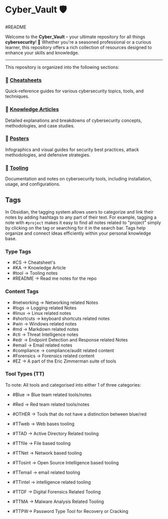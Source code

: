 # Cyber_Vault 🛡️
#README 

Welcome to the **Cyber_Vault** – your ultimate repository for all things **cybersecurity**! 🔐 Whether you're a seasoned professional or a curious learner, this repository offers a rich collection of resources designed to enhance your skills and knowledge. 

---
This repository is organized into the following sections:

### 🔹 [Cheatsheets](https://github.com/luke-mckeever/Cyber_Vault/tree/main/Cheat%20Sheets)
Quick-reference guides for various cybersecurity topics, tools, and techniques.

### 🔹 [Knowledge Articles](https://github.com/luke-mckeever/Cyber_Vault/tree/main/Knowledge%20Articles)
Detailed explanations and breakdowns of cybersecurity concepts, methodologies, and case studies.

### 🔹 [Posters](https://github.com/luke-mckeever/Cyber_Vault/tree/main/Posters)
Infographics and visual guides for security best practices, attack methodologies, and defensive strategies.

### 🔹 [Tooling](https://github.com/luke-mckeever/Cyber_Vault/tree/main/Tooling)
Documentation and notes on cybersecurity tools, including installation, usage, and configurations.


## Tags 

In Obsidian, the tagging system allows users to categorize and link their notes by adding hashtags to any part of their text. For example, tagging a note with `#project` makes it easy to find all notes related to "project" simply by clicking on the tag or searching for it in the search bar. Tags help organize and connect ideas efficiently within your personal knowledge base.

### Type Tags
- \#CS  -> Cheatsheet's
- \#KA -> Knowledge Article
- \#tool -> Tooling notes
- \#README -> Read me notes for the repo

### Content Tags 
- \#networking -> Networking related Notes
- \#logs -> Logging related Notes
- \#linux -> Linux related notes
- \#shortcuts -> keyboard shortcuts related notes
- \#win -> Windows related notes
- \#md -> Markdown related notes
- \#cti -> Threat Intelligence notes
- \#edr -> Endpoint Detection and Response related Notes 
- \#email -> Email related notes 
- \#compliance -> compliance/audit related content
- \#Forensics -> Forensics related content
- \#EZ -> A part of the Eric Zimmerman suite of tools

### Tool Types (TT)
To note: All tools and categorised into either 1 of three categories:

- \#Blue -> Blue team related tools/notes
- \#Red -> Red team related tools/notes
- \#OTHER -> Tools that do not have a distinction between blue/red

- \#TTweb -> Web bases tooling
- \#TTAD -> Active Directory Related tooling
- \#TTfile -> File based tooling
- \#TTNet -> Network based tooling
- \#TTosint -> Open Source Intelligence based tooling
- \#TTemail -> email related tooling
- \#TTintel -> intelligence related tooling
- \#TTDF -> Digital Forensics Related Tooling
- \#TTMA -> Malware Analysis Related Tooling
- \#TTPW-> Password Type Tool for Recovery or Cracking